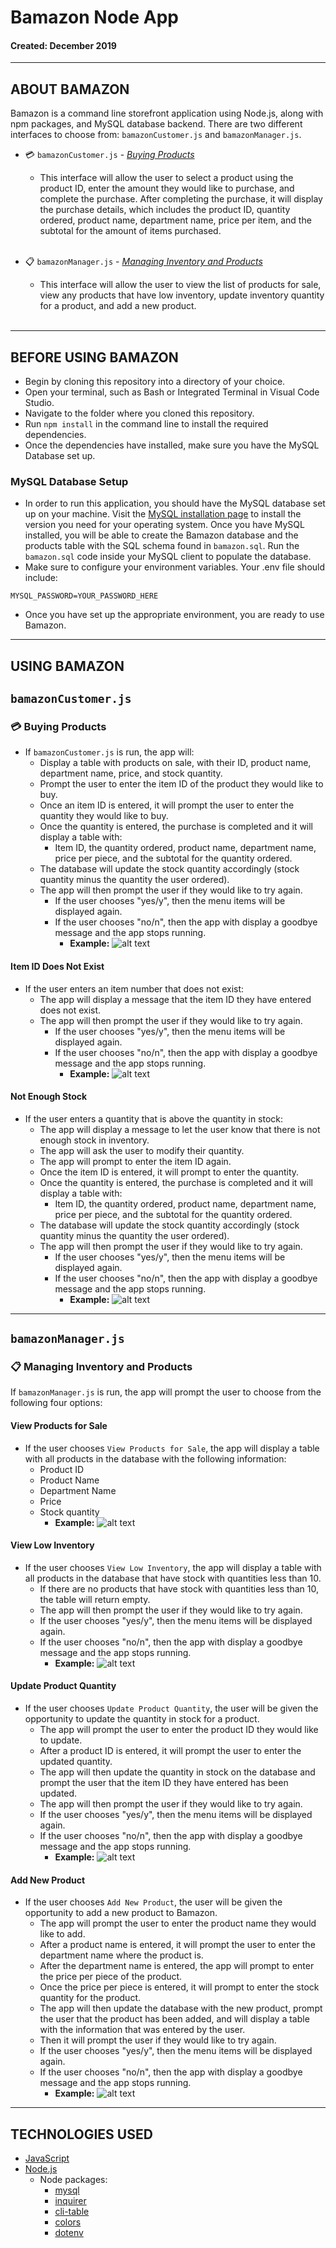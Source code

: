 # Bamazon Node App
#### Created: December 2019
---

## ABOUT BAMAZON
Bamazon is a command line storefront application using Node.js, along with npm packages, and MySQL database backend. There are two different interfaces to choose from: `bamazonCustomer.js` and `bamazonManager.js`.

* :credit_card: `bamazonCustomer.js` - [*Buying Products*](https://github.com/bessygmartinez/Bamazon#bamazoncustomerjs)
  * This interface will allow the user to select a product using the product ID, enter the amount they would like to purchase, and complete the purchase. After completing the purchase, it will display the purchase details, which includes the product ID, quantity ordered, product name, department name, price per item, and the subtotal for the amount of items purchased.
  <br /> <br />
  
  
* :clipboard: `bamazonManager.js` - [*Managing Inventory and Products*](https://github.com/bessygmartinez/Bamazon#bamazonmanagerjs)
  * This interface will allow the user to view the list of products for sale, view any products that have low inventory, update inventory quantity for a product, and add a new product.
  <br /> <br />

---

## BEFORE USING BAMAZON
* Begin by cloning this repository into a directory of your choice.
* Open your terminal, such as Bash or Integrated Terminal in Visual Code Studio.
* Navigate to the folder where you cloned this repository.
* Run `npm install` in the command line to install the required dependencies.
* Once the dependencies have installed, make sure you have the MySQL Database set up.

### MySQL Database Setup
* In order to run this application, you should have the MySQL database set up on your machine. Visit the [MySQL installation page](https://dev.mysql.com/doc/refman/5.6/en/installing.html "MySQL installation page") to install the version you need for your operating system. Once you have MySQL installed, you will be able to create the Bamazon database and the products table with the SQL schema found in `bamazon.sql`. Run the `bamazon.sql` code inside your MySQL client to populate the database.
* Make sure to configure your environment variables. Your .env file should include:
```
MYSQL_PASSWORD=YOUR_PASSWORD_HERE
```
* Once you have set up the appropriate environment, you are ready to use Bamazon.
---

## USING BAMAZON
## `bamazonCustomer.js`
### :credit_card: Buying Products
  * If `bamazonCustomer.js` is run, the app will:
    * Display a table with products on sale, with their ID, product name, department name, price, and stock quantity.
    * Prompt the user to enter the item ID of the product they would like to buy.
    * Once an item ID is entered, it will prompt the user to enter the quantity they would like to buy.
    * Once the quantity is entered, the purchase is completed and it will display a table with:
      * Item ID, the quantity ordered, product name, department name, price per piece, and the subtotal for the quantity ordered.
    * The database will update the stock quantity accordingly (stock quantity minus the quantity the user ordered).
    * The app will then prompt the user if they would like to try again.
      * If the user chooses "yes/y", then the menu items will be displayed again.
      * If the user chooses "no/n", then the app with display a goodbye message and the app stops running.
        * **Example:**
     ![alt text](https://raw.githubusercontent.com/bessygmartinez/Bamazon/master/gifs/BamazonCustomer_Order.gif "bamazonCustomer.js Order")
    
#### Item ID Does Not Exist     
  * If the user enters an item number that does not exist:
    * The app will display a message that the item ID they have entered does not exist.
    * The app will then prompt the user if they would like to try again.
      * If the user chooses "yes/y", then the menu items will be displayed again.
      * If the user chooses "no/n", then the app with display a goodbye message and the app stops running.
          * **Example:**
     ![alt text](https://raw.githubusercontent.com/bessygmartinez/Bamazon/master/gifs/BamazonCustomer_ItemNotExist.gif "bamazonCustomer.js Item Doesn't Exist")    
     
#### Not Enough Stock     
  * If the user enters a quantity that is above the quantity in stock:
    * The app will display a message to let the user know that there is not enough stock in inventory.
    * The app will ask the user to modify their quantity.
    * The app will prompt to enter the item ID again.
    * Once the item ID is entered, it will prompt to enter the quantity.
    * Once the quantity is entered, the purchase is completed and it will display a table with:
      * Item ID, the quantity ordered, product name, department name, price per piece, and the subtotal for the quantity ordered.
    * The database will update the stock quantity accordingly (stock quantity minus the quantity the user ordered).
    * The app will then prompt the user if they would like to try again.
      * If the user chooses "yes/y", then the menu items will be displayed again.
      * If the user chooses "no/n", then the app with display a goodbye message and the app stops running. 
        * **Example:**
     ![alt text](https://raw.githubusercontent.com/bessygmartinez/Bamazon/master/gifs/BamazonCustomer_NotEnoughStock.gif "bamazonCustomer.js Not Enough Stock")
---
     
## `bamazonManager.js`
### :clipboard: Managing Inventory and Products
If `bamazonManager.js` is run, the app will prompt the user to choose from the following four options:

#### View Products for Sale
  * If the user chooses `View Products for Sale`, the app will display a table with all products in the database with the following information:
    * Product ID
    * Product Name
    * Department Name
    * Price
    * Stock quantity
      * **Example:**
      ![alt text](https://raw.githubusercontent.com/bessygmartinez/Bamazon/master/gifs/BamazonManager_ViewProd.gif "bamazonManager.js View Products")
      
#### View Low Inventory
 * If the user chooses `View Low Inventory`, the app will display a table with all products in the database that have stock with quantities less than 10.
   * If there are no products that have stock with quantities less than 10, the table will return empty.
   * The app will then prompt the user if they would like to try again.
   * If the user chooses "yes/y", then the menu items will be displayed again.
   * If the user chooses "no/n", then the app with display a goodbye message and the app stops running. 
      * **Example:**
  ![alt text](https://raw.githubusercontent.com/bessygmartinez/Bamazon/master/gifs/BamazonManager_ViewLowInv.gif "bamazonManager.js View Low Inventory")
  
#### Update Product Quantity
 * If the user chooses `Update Product Quantity`, the user will be given the opportunity to update the quantity in stock for a product.
   * The app will prompt the user to enter the product ID they would like to update.
   * After a product ID is entered, it will prompt the user to enter the updated quantity.
   * The app will then update the quantity in stock on the database and prompt the user that the item ID they have entered has been updated.
   * The app will then prompt the user if they would like to try again.
   * If the user chooses "yes/y", then the menu items will be displayed again.
   * If the user chooses "no/n", then the app with display a goodbye message and the app stops running. 
      * **Example:**
  ![alt text](https://raw.githubusercontent.com/bessygmartinez/Bamazon/master/gifs/BamazonManager_UpdateProdQty.gif "bamazonManager.js Update Product Inventory")
  
#### Add New Product
 * If the user chooses `Add New Product`, the user will be given the opportunity to add a new product to Bamazon.
   * The app will prompt the user to enter the product name they would like to add.
   * After a product name is entered, it will prompt the user to enter the department name where the product is.
   * After the department name is entered, the app will prompt to enter the price per piece of the product.
   * Once the price per piece is entered, it will prompt to enter the stock quantity for the product.
   * The app will then update the database with the new product, prompt the user that the product has been added, and will display a table with the information that was entered by the user.
   * Then it will prompt the user if they would like to try again.
    * If the user chooses "yes/y", then the menu items will be displayed again.
    * If the user chooses "no/n", then the app with display a goodbye message and the app stops running. 
      * **Example:**
  ![alt text](https://raw.githubusercontent.com/bessygmartinez/Bamazon/master/gifs/BamazonManager_AddNewProd.gif "bamazonManager.js Add New Product")

---
    
## TECHNOLOGIES USED
  * [JavaScript](https://www.javascript.com/)
  * [Node.js](https://nodejs.org/en/)
      * Node packages:
        * [mysql](https://www.npmjs.com/package/mysql)
        * [inquirer](https://www.npmjs.com/package/inquirer)
        * [cli-table](https://www.npmjs.com/package/cli-table)
        * [colors](https://www.npmjs.com/package/colors)
        * [dotenv](https://www.npmjs.com/package/dotenv)
